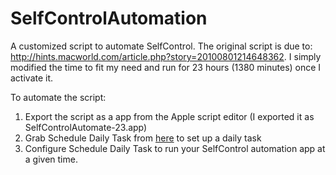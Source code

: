 SelfControlAutomation
=====================

A customized script to automate SelfControl. The original script is due to: http://hints.macworld.com/article.php?story=20100801214648362. I simply modified the time to fit my need and run for 23 hours (1380 minutes) once I activate it.

To automate the script:

1. Export the script as a app from the Apple script editor (I exported it as SelfControlAutomate-23.app)
2. Grab Schedule Daily Task from [here](http://www.sheepsystems.com/products/scheduleDailyTask/) to set up a daily task
3. Configure Schedule Daily Task to run your SelfControl automation app at a given time.